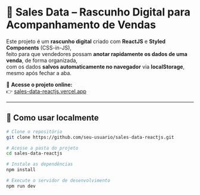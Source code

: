 # 📝 Sales Data – Rascunho Digital para Acompanhamento de Vendas

Este projeto é um **rascunho digital** criado com **ReactJS** e **Styled Components** (CSS-in-JS),  
feito para que vendedores possam **anotar rapidamente os dados de uma venda**, de forma organizada,  
com os dados **salvos automaticamente no navegador** via **localStorage**, mesmo após fechar a aba.

🔗 **Acesse o projeto online:**  
👉 [sales-data-reactjs.vercel.app](https://sales-data-reactjs.vercel.app)

---

## 🚀 Como usar localmente

```bash
# Clone o repositório
git clone https://github.com/seu-usuario/sales-data-reactjs.git

# Acesse a pasta do projeto
cd sales-data-reactjs

# Instale as dependências
npm install

# Execute o servidor de desenvolvimento
npm run dev
